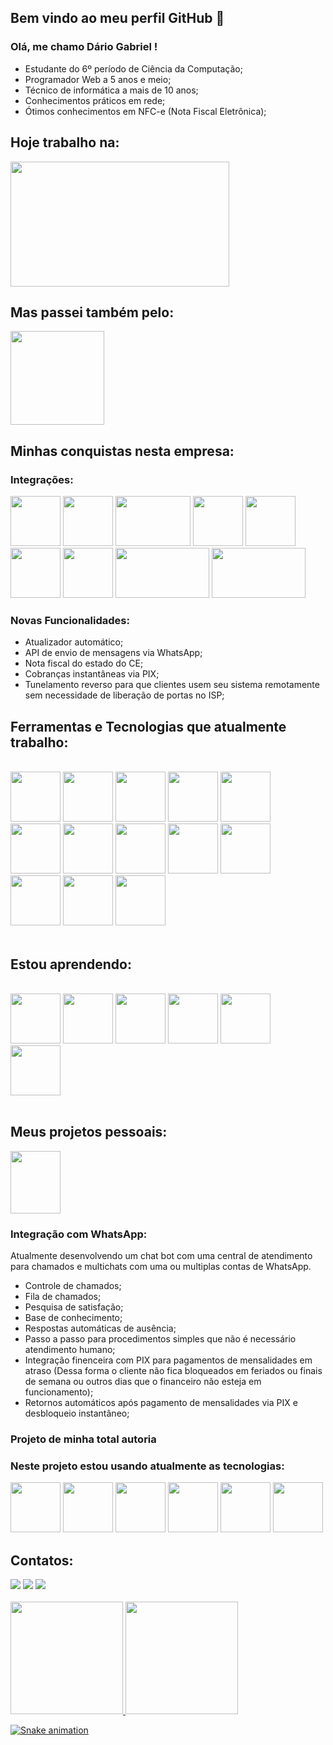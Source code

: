 ## Bem vindo ao meu perfil GitHub 👋

### Olá, me chamo Dário Gabriel ! 
- Estudante do 6º período de Ciência da Computação;
- Programador Web a 5 anos e meio;
- Técnico de informática a mais de 10 anos;
- Conhecimentos práticos em rede;
- Ótimos conhecimentos em NFC-e (Nota Fiscal Eletrônica);

## Hoje trabalho na:
<div>
 <img src="http://www.imcbrasil.com/wp-content/uploads/2016/08/westwing-original-1.png" width="350" height="200"/>
<div/> 

## Mas passei também pelo:
<div>
 <img src="https://scontent.fbel3-1.fna.fbcdn.net/v/t39.30808-6/299716710_474675844665885_7695301974900488864_n.png?_nc_cat=111&ccb=1-7&_nc_sid=09cbfe&_nc_eui2=AeE_QD0-1DXeZD6lbFTIArEpcrNGePrUmo1ys0Z4-tSajdQoNGgV67_VnwUrNs5Ba_uv0v1GsSGNtvubuBwMB427&_nc_ohc=3KQIOTMMSfEAX8571zd&_nc_zt=23&_nc_ht=scontent.fbel3-1.fna&oh=00_AfA-6UI9HJK1gusV5lmYIHwl-B2a-U9dgThazb2iLSUZRQ&oe=6383FD8F" width="150" height="150"/>
<div/> 

## Minhas conquistas nesta empresa:

### Integrações:
<div>
 <img src="https://play-lh.googleusercontent.com/1Y_VGOwYBFGY30KWxT4EpFkxkhr4VXAnMdPtbF56yUVpPkbSVV5mGdCvw1RI7aNX8Q" width="80" height="80"/>
 <img src="https://play-lh.googleusercontent.com/anN54MY8cskQHZuEcsLmvYmoXryZTy2-JZJ_G9miE-pFjJS0XG3vojkVxuxc6PnuCvk" width="80" height="80"/>
 <img src="https://starkbank.com/images/logo-rectangle.png" width="120" height="80"/>
 <img src="https://play-lh.googleusercontent.com/ReQEaxm44OuduIlJEVO_-xs9iZXSyRNdzGKrONYoLSgAdOzyhPKTb1xuuoPXK6tABm0" width="80" height="80"/>
 <img src="https://seebjgssc.com.br/admin/paginas/noticias_nivel_3/uploads_gal/180915165954-LOGO%20ITAU%204.jpg" width="80" height="80"/>
 <br>
 <img src="https://play-lh.googleusercontent.com/zabfewJY9Mika43Ju2Cc4Ahhqa0imGIJs4jo-72wBw1fVOLN1nUPpTc8ZxgU9sJA7uY" width="80" height="80"/>
 <img src="https://assets.website-files.com/56c5b86020f9e0ef31f4cb85/608c133d3c24f6164ab41239_autor-omie.png" width="80" height="80"/>
 <img src="https://www.softwarebymaringa.com.br/associado/files/1583777131,66_logo_tecnospeed.png" width="150" height="80"/>
 <img src="https://banqi.com.br/assets/img/uploads/pix-logo.png" width="150" height="80"/>
<div/> 
  
### Novas Funcionalidades:
  - Atualizador automático;
  - API de envio de mensagens via WhatsApp;
  - Nota fiscal do estado do CE;
  - Cobranças instantâneas via PIX;
  - Tunelamento reverso para que clientes usem seu sistema remotamente sem necessidade de liberação de portas no ISP;
  
## Ferramentas e Tecnologias que atualmente trabalho:
<br>
<div>
  <img src="https://cdn.jsdelivr.net/gh/devicons/devicon/icons/php/php-original.svg" width="80" height="80"/>
  <img src="https://cdn.jsdelivr.net/gh/devicons/devicon/icons/html5/html5-original-wordmark.svg" width="80" height="80"/>
  <img src="https://cdn.jsdelivr.net/gh/devicons/devicon/icons/css3/css3-original-wordmark.svg" width="80" height="80"/>
  <img src="https://cdn.jsdelivr.net/gh/devicons/devicon/icons/javascript/javascript-original.svg" width="80" height="80"/>
  <img src="https://cdn.jsdelivr.net/gh/devicons/devicon/icons/git/git-original.svg" width="80" height="80"/>
  <br>
  <img src="https://cdn.jsdelivr.net/gh/devicons/devicon/icons/jquery/jquery-original-wordmark.svg" width="80" height="80"/>
  <img src="https://cdn.jsdelivr.net/gh/devicons/devicon/icons/mysql/mysql-original-wordmark.svg" width="80" height="80"/>
  <img src="https://cdn.jsdelivr.net/gh/devicons/devicon/icons/codeigniter/codeigniter-plain-wordmark.svg" width="80" height="80"/>
  <img src="https://cdn.jsdelivr.net/gh/devicons/devicon/icons/linux/linux-original.svg" width="80" height="80"/>
  <img src="https://cdn.jsdelivr.net/gh/devicons/devicon/icons/yii/yii-original-wordmark.svg" width="80" height="80"/>
  <br>
  <img src="https://cdn.jsdelivr.net/gh/devicons/devicon/icons/apache/apache-original-wordmark.svg" width="80" height="80"/>
  <img src="https://cdn.jsdelivr.net/gh/devicons/devicon/icons/googlecloud/googlecloud-original-wordmark.svg" width="80" height="80"/>
 <img src="https://cdn.jsdelivr.net/gh/devicons/devicon/icons/vscode/vscode-original.svg" width="80" height="80"/>
<div/>
<br>
  
## Estou aprendendo:
<br>

<div>
  <img src="https://cdn.jsdelivr.net/gh/devicons/devicon/icons/nodejs/nodejs-original-wordmark.svg" width="80" height="80"/>
  <img src="https://cdn.jsdelivr.net/gh/devicons/devicon/icons/react/react-original-wordmark.svg" width="80" height="80"/>
  <img src="https://cdn.jsdelivr.net/gh/devicons/devicon/icons/vuejs/vuejs-original-wordmark.svg" width="80" height="80"/>
  <img src="https://cdn.jsdelivr.net/gh/devicons/devicon/icons/express/express-original-wordmark.svg" width="80" height="80"/>
  <img src="https://cdn.jsdelivr.net/gh/devicons/devicon/icons/postgresql/postgresql-original-wordmark.svg" width="80" height="80"/>
  <br>
  <img src="https://cdn.jsdelivr.net/gh/devicons/devicon/icons/laravel/laravel-plain-wordmark.svg" width="80" height="80"/>
<div/>
<br>

## Meus projetos pessoais:
<div>
  <img src="https://ubots.com.br/wp-content/uploads/2021/11/baf8ac55-nova-imagem-do-whatsapp-b.png" width="80" height="100"/>
<div/>

### Integração com WhatsApp:
Atualmente desenvolvendo um chat bot com uma central de atendimento para chamados e multichats com uma ou multiplas contas de WhatsApp.
- Controle de chamados;
- Fila de chamados;
- Pesquisa de satisfação;
- Base de conhecimento;
- Respostas automáticas de ausência;
- Passo a passo para procedimentos simples que não é necessário atendimento humano;
- Integração finenceira com PIX para pagamentos de mensalidades em atraso (Dessa forma o cliente não fica bloqueados em feriados ou finais de semana ou outros dias que o financeiro não esteja em funcionamento);
- Retornos automáticos após pagamento de mensalidades via PIX e desbloqueio instantâneo;

### Projeto de minha total autoria

### Neste projeto estou usando atualmente as tecnologias:
<div>
  <img src="https://cdn.jsdelivr.net/gh/devicons/devicon/icons/nodejs/nodejs-original-wordmark.svg" width="80" height="80"/>
  <img src="https://cdn.jsdelivr.net/gh/devicons/devicon/icons/firebase/firebase-plain-wordmark.svg" width="80" height="80"/>
  <img src="https://cdn.jsdelivr.net/gh/devicons/devicon/icons/express/express-original-wordmark.svg" width="80" height="80"/>
  <img src="https://cdn.jsdelivr.net/gh/devicons/devicon/icons/jquery/jquery-original-wordmark.svg" width="80" height="80"/>
  <img src="https://cdn.jsdelivr.net/gh/devicons/devicon/icons/mysql/mysql-original-wordmark.svg" width="80" height="80"/>
  <img src="https://cdn.jsdelivr.net/gh/devicons/devicon/icons/codeigniter/codeigniter-plain-wordmark.svg" width="80" height="80"/>
<div/>
  
## Contatos:
<div>
  <a href="https://instagram.com/eusoualenda0" target="_blank"><img src="https://img.shields.io/badge/-Instagram-%23E4405F?style=for-the-badge&logo=instagram&logoColor=white" target="_blank"></a>
  <a href = "mailto:dariogabriel2334@gmail.com"><img src="https://img.shields.io/badge/Gmail-D14836?style=for-the-badge&logo=gmail&logoColor=white" target="_blank"></a>
  <a href="https://www.linkedin.com/in/dariogabriel2334" target="_blank"><img src="https://img.shields.io/badge/-LinkedIn-%230077B5?style=for-the-badge&logo=linkedin&logoColor=white" target="_blank"></a>   
</div>
<br>

<div>
  <a href="https://github.com/seu-usuário-aqui">
  <img height="180em" src="https://github-readme-stats.vercel.app/api/top-langs/?username=dgabriel2334&layout=compact&langs_count=7&theme=dracula"/>
  <img height="180em" src="https://github-readme-stats.vercel.app/api?username=dgabriel2334&show_icons=true&theme=dracula&include_all_commits=true&count_private=true"/>
</div>
  
 ![Snake animation](https://github.com/dgabriel2334/dgabriel2334/blob/output/github-contribution-grid-snake.svg)
